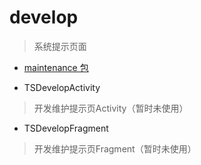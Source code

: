 # develop
> 系统提示页面

- [maintenance 包](./maintenance)

- TSDevelopActivity
> 开发维护提示页Activity（暂时未使用）

- TSDevelopFragment
> 开发维护提示页Fragment（暂时未使用）


